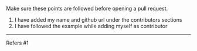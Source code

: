 Make sure these points are followed before opening a pull request.

1. I have added my name and github url under the contributors sections
2. I have followed the example while adding myself as contributor

---

Refers #1
